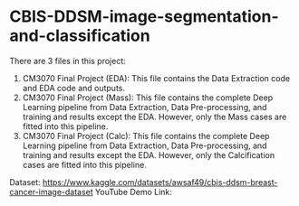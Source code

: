 # CBIS-DDSM-image-segmentation-and-classification
There are 3 files in this project: 
1.	CM3070 Final Project (EDA): This file contains the Data Extraction code and EDA code and outputs. 
2.	CM3070 Final Project (Mass): This file contains the complete Deep Learning pipeline from Data Extraction, Data Pre-processing, and training and results except the EDA. However, only the Mass cases are fitted into this pipeline.
3.	CM3070 Final Project (Calc): This file contains the complete Deep Learning pipeline from Data Extraction, Data Pre-processing, and training and results except the EDA. However, only the Calcification cases are fitted into this pipeline.

Dataset: https://www.kaggle.com/datasets/awsaf49/cbis-ddsm-breast-cancer-image-dataset
YouTube Demo Link: 

